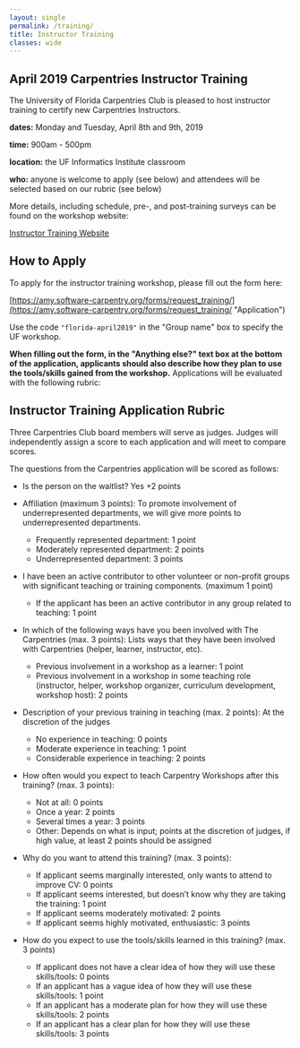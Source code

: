 ```yaml
---
layout: single
permalink: /training/
title: Instructor Training
classes: wide
---
```


## April 2019 Carpentries Instructor Training

The University of Florida Carpentries Club is pleased to host instructor training to certify new Carpentries Instructors.

**dates:** Monday and Tuesday, April 8th and 9th, 2019

**time:** 900am - 500pm

**location:** the UF Informatics Institute classroom

**who:** anyone is welcome to apply (see below) and attendees will be selected based on our rubric (see below)

More details, including schedule, pre-, and post-training surveys can be found on the workshop website:

[Instructor Training Website](https://fmichonneau.github.io/2019-04-08-ttt-UF/ "Website")

## How to Apply

To apply for the instructor training workshop, please fill out the form here:

[https://amy.software-carpentry.org/forms/request_training/](https://amy.software-carpentry.org/forms/request_training/ "Application")

Use the code `"florida-april2019"` in the "Group name" box to specify the UF workshop.

**When filling out the form, in the "Anything else?" text box at the bottom of the application, applicants should also describe how they plan to use the tools/skills gained from the workshop.** Applications will be evaluated with the following rubric: 

## Instructor Training Application Rubric

Three Carpentries Club board members will serve as judges. Judges will independently assign a score to each application and will meet to compare scores. 

The questions from the Carpentries application will be scored as follows: 

* Is the person on the waitlist? Yes +2 points

* Affiliation (maximum 3 points): To promote involvement of underrepresented departments, we will give more points to underrepresented departments. 
    * Frequently represented department: 1 point
    * Moderately represented department: 2 points
    * Underrepresented department: 3 points

* I have been an active contributor to other volunteer or non-profit groups with significant teaching or training components. (maximum 1 point)
    * If the applicant has been an active contributor in any group related to teaching: 1 point

* In which of the following ways have you been involved with The Carpentries (max. 3 points): Lists ways that they have been involved with Carpentries (helper, learner, instructor, etc). 
    * Previous involvement in a workshop as a learner: 1 point
    * Previous involvement in a workshop in some teaching role (instructor, helper, workshop organizer, curriculum development, workshop host): 2 points

* Description of your previous training in teaching (max. 2 points): At the discretion of the judges
    * No experience in teaching: 0 points
    * Moderate experience in teaching: 1 point
    * Considerable experience in teaching: 2 points

* How often would you expect to teach Carpentry Workshops after this training? (max. 3 points): 
    * Not at all: 0 points
    * Once a year: 2 points
    * Several times a year: 3 points
    * Other: Depends on what is input; points at the discretion of judges, if high value, at least 2 points should be assigned

* Why do you want to attend this training? (max. 3 points): 
    * If applicant seems marginally interested, only wants to attend to improve CV: 0 points
    *   If applicant seems interested, but doesn’t know why they are taking the training: 1 point
    * If applicant seems moderately motivated: 2 points
    * If applicant seems highly motivated, enthusiastic: 3 points

* How do you expect to use the tools/skills learned in this training? (max. 3 points)
    * If applicant does not have a clear idea of how they will use these skills/tools: 0 points
    * If an applicant has a vague idea of how they will use these skills/tools: 1 point
    * If an applicant has a moderate plan for how they will use these skills/tools: 2 points
    * If an applicant has a clear plan for how they will use these skills/tools: 3 points
